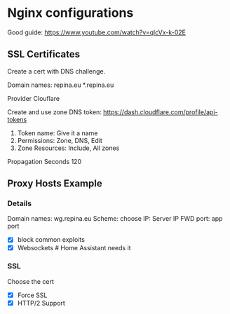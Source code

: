 # Nginx configurations

Good guide: https://www.youtube.com/watch?v=qlcVx-k-02E

## SSL Certificates

Create a cert with DNS challenge.

Domain names: repina.eu *.repina.eu

Provider Clouflare

Create and use zone DNS token:
https://dash.cloudflare.com/profile/api-tokens

1. Token name: Give it a name
2. Permissions: Zone, DNS, Edit
3. Zone Resources: Include, All zones

Propagation Seconds
120

## Proxy Hosts Example

### Details

Domain names: wg.repina.eu
Scheme: choose
IP: Server IP
FWD port: app port
- [x] block common exploits
- [x] Websockets # Home Assistant needs it

### SSL
Choose the cert
- [x] Force SSL
- [x] HTTP/2 Support